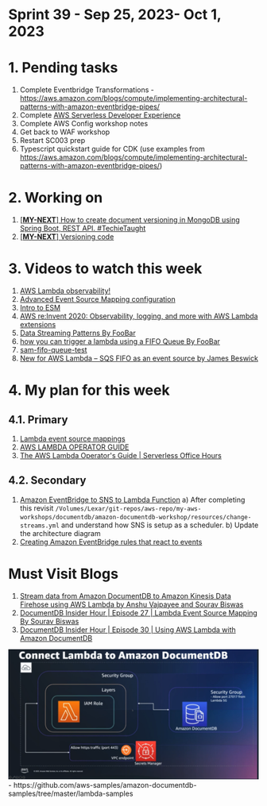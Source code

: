 <h1>Sprint 39 - Sep 25, 2023- Oct 1, 2023</h1>

# 1. Pending tasks

1. Complete Eventbridge Transformations - https://aws.amazon.com/blogs/compute/implementing-architectural-patterns-with-amazon-eventbridge-pipes/
1. Complete [AWS Serverless Developer Experience](https://catalog.workshops.aws/serverless-developer-experience/en-US/introduction/project-init)
1. Complete AWS Config workshop notes
1. Get back to WAF workshop
1. Restart SC003 prep
1. Typescript quickstart guide for CDK (use examples from https://aws.amazon.com/blogs/compute/implementing-architectural-patterns-with-amazon-eventbridge-pipes/)

# 2. Working on

1. [[**MY-NEXT**] How to create document versioning in MongoDB using Spring Boot, REST API. #TechieTaught](https://www.youtube.com/watch?v=wSVsMFGkbOs)
1. [[**MY-NEXT**] Versioning code](https://github.com/rabrath/techietaught/tree/master)

# 3. Videos to watch this week

1. [AWS Lambda observability! ](https://www.youtube.com/watch?v=Gn9jKKbQrnc&list=PLJo-rJlep0EB-SNDHVyfes014G4h3p46q&index=39)
1. [Advanced Event Source Mapping configuration](https://www.youtube.com/watch?v=fRy9BhxlszY&list=PLGyRwGktEFqeEFoYUNRpqMEGQ30fn3ZXY&index=8)
1. [Intro to ESM](https://www.youtube.com/watch?v=F-12aCoQKbk)
1. [AWS re:Invent 2020: Observability, logging, and more with AWS Lambda extensions](https://www.youtube.com/watch?v=lBWdmXEYK_Q)
1. [Data Streaming Patterns By FooBar](https://www.youtube.com/watch?v=1M3znGyXOIw)
1. [how you can trigger a lambda using a FIFO Queue By FooBar](https://www.youtube.com/watch?v=wD65sR5ENxA)
1. [sam-fifo-queue-test](https://github.com/mavi888/sam-fifo-queue-test)
1. [New for AWS Lambda – SQS FIFO as an event source by James Beswick](https://aws.amazon.com/blogs/compute/new-for-aws-lambda-sqs-fifo-as-an-event-source/)

# 4. My plan for this week

## 4.1. Primary

1. [Lambda event source mappings](https://docs.aws.amazon.com/lambda/latest/dg/invocation-eventsourcemapping.html)
1. [AWS LAMBDA OPERATOR GUIDE](https://serverlessland.com/content/service/lambda/guides/aws-lambda-operator-guide/intro)
1. [The AWS Lambda Operator's Guide | Serverless Office Hours](https://www.youtube.com/watch?v=Xofyyqq_Dvs&t=1464s)

## 4.2. Secondary

1. [Amazon EventBridge to SNS to Lambda Function](https://serverlessland.com/patterns/eventbridge-sns-lambda)
a) After completing this revisit `/Volumes/Lexar/git-repos/aws-repo/my-aws-workshops/documentdb/amazon-documentdb-workshop/resources/change-streams.yml` and understand how SNS is setup as a scheduler. b) Update the architecture diagram
1. [Creating Amazon EventBridge rules that react to events](https://docs.aws.amazon.com/eventbridge/latest/userguide/eb-create-rule.html)

# Must Visit Blogs

1. [Stream data from Amazon DocumentDB to Amazon Kinesis Data Firehose using AWS Lambda by Anshu Vajpayee and Sourav Biswas](https://aws.amazon.com/blogs/database/stream-data-from-amazon-documentdb-to-amazon-kinesis-data-firehose-using-aws-lambda/)
1. [DocumentDB Insider Hour | Episode 27 | Lambda Event Source Mapping By Sourav Biswas](https://www.youtube.com/watch?v=U8z0To80crY)
1. [DocumentDB Insider Hour | Episode 30 | Using AWS Lambda with Amazon DocumentDB](https://www.twitch.tv/videos/1936506159)
<img src="./images/docdb-lambda.png" title="Connect Lambda to DocumentDB" width="900"/>
- https://github.com/aws-samples/amazon-documentdb-samples/tree/master/lambda-samples